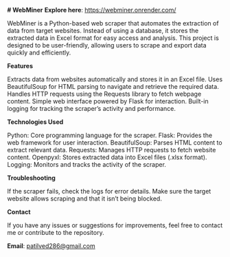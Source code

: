 **# WebMiner**
**Explore here**: https://webminer.onrender.com/

WebMiner is a Python-based web scraper that automates the extraction of data from target websites. Instead of using a database, it stores the extracted data in Excel format for easy access and analysis. This project is designed to be user-friendly, allowing users to scrape and export data quickly and efficiently.

**Features**

Extracts data from websites automatically and stores it in an Excel file.
Uses BeautifulSoup for HTML parsing to navigate and retrieve the required data.
Handles HTTP requests using the Requests library to fetch webpage content.
Simple web interface powered by Flask for interaction.
Built-in logging for tracking the scraper’s activity and performance.

**Technologies Used**

Python: Core programming language for the scraper.
Flask: Provides the web framework for user interaction.
BeautifulSoup: Parses HTML content to extract relevant data.
Requests: Manages HTTP requests to fetch website content.
Openpyxl: Stores extracted data into Excel files (.xlsx format).
Logging: Monitors and tracks the activity of the scraper.

**Troubleshooting**

If the scraper fails, check the logs for error details.
Make sure the target website allows scraping and that it isn’t being blocked.

**Contact**

If you have any issues or suggestions for improvements, feel free to contact me or contribute to the repository.

**Email**: patilved286@gmail.com

